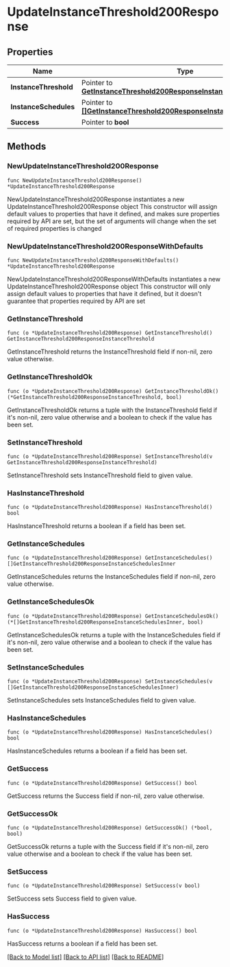 # UpdateInstanceThreshold200Response

## Properties

Name | Type | Description | Notes
------------ | ------------- | ------------- | -------------
**InstanceThreshold** | Pointer to [**GetInstanceThreshold200ResponseInstanceThreshold**](GetInstanceThreshold200ResponseInstanceThreshold.md) |  | [optional] 
**InstanceSchedules** | Pointer to [**[]GetInstanceThreshold200ResponseInstanceSchedulesInner**](GetInstanceThreshold200ResponseInstanceSchedulesInner.md) |  | [optional] 
**Success** | Pointer to **bool** |  | [optional] 

## Methods

### NewUpdateInstanceThreshold200Response

`func NewUpdateInstanceThreshold200Response() *UpdateInstanceThreshold200Response`

NewUpdateInstanceThreshold200Response instantiates a new UpdateInstanceThreshold200Response object
This constructor will assign default values to properties that have it defined,
and makes sure properties required by API are set, but the set of arguments
will change when the set of required properties is changed

### NewUpdateInstanceThreshold200ResponseWithDefaults

`func NewUpdateInstanceThreshold200ResponseWithDefaults() *UpdateInstanceThreshold200Response`

NewUpdateInstanceThreshold200ResponseWithDefaults instantiates a new UpdateInstanceThreshold200Response object
This constructor will only assign default values to properties that have it defined,
but it doesn't guarantee that properties required by API are set

### GetInstanceThreshold

`func (o *UpdateInstanceThreshold200Response) GetInstanceThreshold() GetInstanceThreshold200ResponseInstanceThreshold`

GetInstanceThreshold returns the InstanceThreshold field if non-nil, zero value otherwise.

### GetInstanceThresholdOk

`func (o *UpdateInstanceThreshold200Response) GetInstanceThresholdOk() (*GetInstanceThreshold200ResponseInstanceThreshold, bool)`

GetInstanceThresholdOk returns a tuple with the InstanceThreshold field if it's non-nil, zero value otherwise
and a boolean to check if the value has been set.

### SetInstanceThreshold

`func (o *UpdateInstanceThreshold200Response) SetInstanceThreshold(v GetInstanceThreshold200ResponseInstanceThreshold)`

SetInstanceThreshold sets InstanceThreshold field to given value.

### HasInstanceThreshold

`func (o *UpdateInstanceThreshold200Response) HasInstanceThreshold() bool`

HasInstanceThreshold returns a boolean if a field has been set.

### GetInstanceSchedules

`func (o *UpdateInstanceThreshold200Response) GetInstanceSchedules() []GetInstanceThreshold200ResponseInstanceSchedulesInner`

GetInstanceSchedules returns the InstanceSchedules field if non-nil, zero value otherwise.

### GetInstanceSchedulesOk

`func (o *UpdateInstanceThreshold200Response) GetInstanceSchedulesOk() (*[]GetInstanceThreshold200ResponseInstanceSchedulesInner, bool)`

GetInstanceSchedulesOk returns a tuple with the InstanceSchedules field if it's non-nil, zero value otherwise
and a boolean to check if the value has been set.

### SetInstanceSchedules

`func (o *UpdateInstanceThreshold200Response) SetInstanceSchedules(v []GetInstanceThreshold200ResponseInstanceSchedulesInner)`

SetInstanceSchedules sets InstanceSchedules field to given value.

### HasInstanceSchedules

`func (o *UpdateInstanceThreshold200Response) HasInstanceSchedules() bool`

HasInstanceSchedules returns a boolean if a field has been set.

### GetSuccess

`func (o *UpdateInstanceThreshold200Response) GetSuccess() bool`

GetSuccess returns the Success field if non-nil, zero value otherwise.

### GetSuccessOk

`func (o *UpdateInstanceThreshold200Response) GetSuccessOk() (*bool, bool)`

GetSuccessOk returns a tuple with the Success field if it's non-nil, zero value otherwise
and a boolean to check if the value has been set.

### SetSuccess

`func (o *UpdateInstanceThreshold200Response) SetSuccess(v bool)`

SetSuccess sets Success field to given value.

### HasSuccess

`func (o *UpdateInstanceThreshold200Response) HasSuccess() bool`

HasSuccess returns a boolean if a field has been set.


[[Back to Model list]](../README.md#documentation-for-models) [[Back to API list]](../README.md#documentation-for-api-endpoints) [[Back to README]](../README.md)


